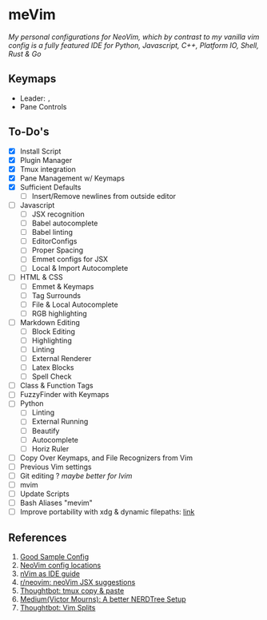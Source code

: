 # meVim
*My personal configurations for NeoVim, which by contrast to my vanilla vim config is a fully featured IDE for Python, Javascript, C++, Platform IO, Shell, Rust & Go*

## Keymaps
- Leader: `,`
- Pane Controls

## To-Do's
- [x] Install Script
- [x] Plugin Manager
- [x] Tmux integration
- [x] Pane Management w/ Keymaps
- [x] Sufficient Defaults
  - [ ] Insert/Remove newlines from outside editor
- [ ] Javascript
  - [ ] JSX recognition
  - [ ] Babel autocomplete
  - [ ] Babel linting
  - [ ] EditorConfigs
  - [ ] Proper Spacing
  - [ ] Emmet configs for JSX
  - [ ] Local & Import Autocomplete
- [ ] HTML & CSS
  - [ ] Emmet & Keymaps
  - [ ] Tag Surrounds
  - [ ] File & Local Autocomplete
  - [ ] RGB highlighting
- [ ] Markdown Editing
  - [ ] Block Editing
  - [ ] Highlighting
  - [ ] Linting
  - [ ] External Renderer
  - [ ] Latex Blocks
  - [ ] Spell Check
- [ ] Class & Function Tags
- [ ] FuzzyFinder with Keymaps
- [ ] Python
  - [ ] Linting
  - [ ] External Running
  - [ ] Beautify
  - [ ] Autocomplete
  - [ ] Horiz Ruler
- [ ] Copy Over Keymaps, and File Recognizers from Vim
- [ ] Previous Vim settings
- [ ] Git editing ? *maybe better for lvim*
- [ ] mvim
- [ ] Update Scripts
- [ ] Bash Aliases "mevim"
- [ ] Improve portability with xdg & dynamic filepaths: [link][100]

## References
1. [Good Sample Config][1]
2. [NeoVim config locations][2]
3. [nVim as IDE guide][3]
4. [r/neovim: neoVim JSX suggestions][4]
5. [Thoughtbot: tmux copy & paste][5]
6. [Medium(Victor Mourns): A better NERDTree Setup][6]
7. [Thoughtbot: Vim Splits][7]

[1]: http://bit.ly/2hoq9HF
[2]: http://bit.ly/2xoPJnm
[3]: http://bit.ly/2wI2bS6
[4]: http://bit.ly/2jUHA7h
[5]: http://bit.ly/2jRaGnL
[6]: http://bit.ly/2xZ9FAx
[7]: http://bit.ly/2y01Avj

[100]: http://bit.ly/2y0UkPU
